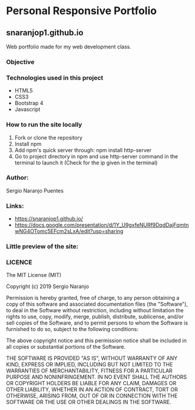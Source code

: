 # Personal Responsive Portfolio
## snaranjop1.github.io
Web portfolio made for my web development class.

### Objective

### Technologies used in this project

- HTML5
- CSS3
- Bootstrap 4
- Javascript

### How to run the site locally 

1. Fork or clone the repository
2. Install npm 
3. Add npm's quick server through: npm install http-server
4. Go to project directory in npm and use http-server command in the terminal to launch it (Check for the ip given in the terminal)

### Author: 
Sergio Naranjo Puentes

### Links:
- https://snaranjop1.github.io/
- https://docs.google.com/presentation/d/1Y_U9gxfeNURf9DqdDajFqmtnwNG4OTomc5EFcm2sLxA/edit?usp=sharing

### Little preview of the site:

### LICENCE

The MIT License (MIT)

Copyright (c) 2019 Sergio Naranjo

Permission is hereby granted, free of charge, to any person obtaining a copy
of this software and associated documentation files (the "Software"), to deal
in the Software without restriction, including without limitation the rights
to use, copy, modify, merge, publish, distribute, sublicense, and/or sell
copies of the Software, and to permit persons to whom the Software is
furnished to do so, subject to the following conditions:

The above copyright notice and this permission notice shall be included in all
copies or substantial portions of the Software.

THE SOFTWARE IS PROVIDED "AS IS", WITHOUT WARRANTY OF ANY KIND, EXPRESS OR
IMPLIED, INCLUDING BUT NOT LIMITED TO THE WARRANTIES OF MERCHANTABILITY,
FITNESS FOR A PARTICULAR PURPOSE AND NONINFRINGEMENT. IN NO EVENT SHALL THE
AUTHORS OR COPYRIGHT HOLDERS BE LIABLE FOR ANY CLAIM, DAMAGES OR OTHER
LIABILITY, WHETHER IN AN ACTION OF CONTRACT, TORT OR OTHERWISE, ARISING FROM,
OUT OF OR IN CONNECTION WITH THE SOFTWARE OR THE USE OR OTHER DEALINGS IN THE
SOFTWARE.
